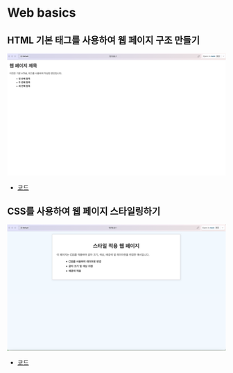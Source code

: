 # Web basics

## HTML 기본 태그를 사용하여 웹 페이지 구조 만들기
![index.html](./result/index.png)

- [코드](./index.html)

## CSS를 사용하여 웹 페이지 스타일링하기
![css.html](./result/css.png)

- [코드](./css.html)